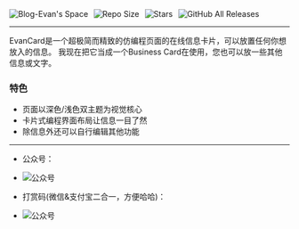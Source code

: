 <div style="display: flex; align-items: center; gap: 10px;">
    <a href="https://evan.xin" target="_blank">
        <img src="https://img.shields.io/badge/Blog-Evan's%20Space-black?logo=blog&color=red&style=flat" alt="Blog-Evan's Space" style="display: inline-block;">
    </a>
    <a href="https://github.com/EvanCard/EvanMi" target="_blank">
        <img src="https://img.shields.io/github/repo-size/EvanTop/EvanCard?style=flat" alt="Repo Size" style="display: inline-block;">
    </a>
    <a href="https://github.com/EvanTop/EvanCard/stargazers" target="_blank">
        <img src="https://img.shields.io/github/stars/EvanTop/EvanCard?style=flat" alt="Stars" style="display: inline-block;">
    </a>
    <a href="https://github.com/EvanTop/EvanCard/releases" target="_blank">
        <img src="https://img.shields.io/github/downloads/EvanTop/EvanCard/total?style=flat" alt="GitHub All Releases" style="display: inline-block;">
    </a>
</div>

---

EvanCard是一个超极简而精致的仿编程页面的在线信息卡片，可以放置任何你想放入的信息。
我现在把它当成一个Business Card在使用，您也可以放一些其他信息或文字。

### 特色
- 页面以深色/浅色双主题为视觉核心
- 卡片式编程界面布局让信息一目了然
- 除信息外还可以自行编辑其他功能

---



- 公众号：
- ![公众号](https://www.evan.xin/wp-content/uploads/2025/04/111.png)

- 打赏码(微信&支付宝二合一，方便哈哈)：
- ![公众号](https://www.evan.xin/wp-content/uploads/2025/05/wechat-alipay.png)
